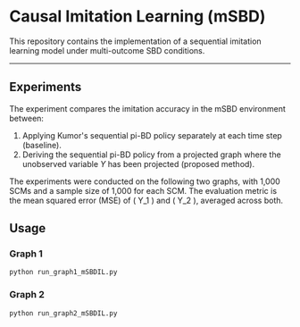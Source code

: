 # Causal Imitation Learning (mSBD)

This repository contains the implementation of a sequential imitation learning model under multi-outcome SBD conditions.

---

## Experiments
The experiment compares the imitation accuracy in the mSBD environment between:  
1. Applying Kumor's sequential pi-BD policy separately at each time step (baseline).  
2. Deriving the sequential pi-BD policy from a projected graph where the unobserved variable $Y$ has been projected (proposed method).  

The experiments were conducted on the following two graphs, with 1,000 SCMs and a sample size of 1,000 for each SCM.
The evaluation metric is the mean squared error (MSE) of \( Y_1 \) and \( Y_2 \), averaged across both.


## Usage
### Graph 1
```
python run_graph1_mSBDIL.py
```

### Graph 2
```
python run_graph2_mSBDIL.py
```